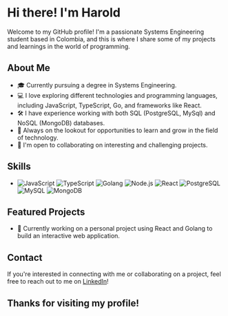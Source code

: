 # Hi there! I'm Harold 

Welcome to my GitHub profile! I'm a passionate Systems Engineering student based in Colombia, and this is where I share some of my projects and learnings in the world of programming.

## About Me
- 🎓 Currently pursuing a degree in Systems Engineering.
- 💻 I love exploring different technologies and programming languages, including JavaScript, TypeScript, Go, and frameworks like React.
- 🛠️ I have experience working with both SQL (PostgreSQL, MySql) and NoSQL (MongoDB) databases.
- 🌱 Always on the lookout for opportunities to learn and grow in the field of technology.
- 🤝 I'm open to collaborating on interesting and challenging projects.

## Skills
- ![JavaScript](https://img.shields.io/badge/-JavaScript-yellow?logo=javascript&logoColor=white) 
  ![TypeScript](https://img.shields.io/badge/-TypeScript-blue?logo=typescript&logoColor=white) 
  ![Golang](https://img.shields.io/badge/-Golang-00ADD8?logo=go&logoColor=white) 
  ![Node.js](https://img.shields.io/badge/-Node.js-339933?logo=node.js&logoColor=white) 
  ![React](https://img.shields.io/badge/-React-61DAFB?logo=react&logoColor=white) 
  ![PostgreSQL](https://img.shields.io/badge/-PostgreSQL-336791?logo=postgresql&logoColor=white) 
  ![MySQL](https://img.shields.io/badge/-MySQL-4479A1?logo=mysql&logoColor=white) 
  ![MongoDB](https://img.shields.io/badge/-MongoDB-47A248?logo=mongodb&logoColor=white)

## Featured Projects
- 🚀 Currently working on a personal project using React and Golang to build an interactive web application.

## Contact
If you're interested in connecting with me or collaborating on a project, feel free to reach out to me on [LinkedIn](https://www.linkedin.com/in/harold-revueltas-gomez/)!

## Thanks for visiting my profile! 

